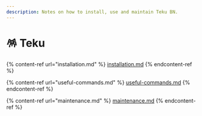 ```yaml
---
description: Notes on how to install, use and maintain Teku BN.
---
```


# 🪅 Teku

{% content-ref url="installation.md" %}
[installation.md](installation.md)
{% endcontent-ref %}

{% content-ref url="useful-commands.md" %}
[useful-commands.md](useful-commands.md)
{% endcontent-ref %}

{% content-ref url="maintenance.md" %}
[maintenance.md](maintenance.md)
{% endcontent-ref %}
